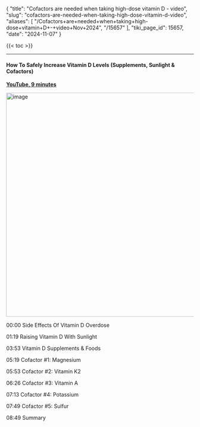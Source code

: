 {
  "title": "Cofactors are needed when taking high-dose vitamin D - video",
  "slug": "cofactors-are-needed-when-taking-high-dose-vitamin-d-video",
  "aliases": [
    "/Cofactors+are+needed+when+taking+high-dose+vitamin+D+-+video+Nov+2024",
    "/15657"
  ],
  "tiki_page_id": 15657,
  "date": "2024-11-07"
}

{{< toc >}}

---

#### How To Safely Increase Vitamin D Levels (Supplements, Sunlight & Cofactors)

 **[YouTube, 9 minutes](https://www.youtube.com/watch?v=tlhbl_N4gC8)** 

<img src="https://d1bk1kqxc0sym.cloudfront.net/attachments/webp/cofactors-needed.webp" alt="image" width="600">

00:00 Side Effects Of Vitamin D Overdose

01:19 Raising Vitamin D With Sunlight

03:53 Vitamin D Supplements & Foods

05:19 Cofactor #1: Magnesium

05:53 Cofactor #2: Vitamin K2

06:26 Cofactor #3: Vitamin A

07:13 Cofactor #4: Potassium

07:49 Cofactor #5: Sulfur

08:49 Summary
